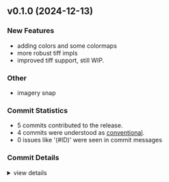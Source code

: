 

## v0.1.0 (2024-12-13)

### New Features

 - <csr-id-79981651b3d355c012a7b4ea088960637562c3f1/> adding colors and some colormaps
 - <csr-id-a2309e710d677b8dd2d0626506e5b639456f60c1/> more robust tiff impls
 - <csr-id-5dbff7ad9ba8cf56d18413d0cbf23370e1a21b88/> improved tiff support, still WIP.

### Other

 - <csr-id-80dc3eb3869ca82d62e63358f04836babdba4584/> imagery snap

### Commit Statistics

<csr-read-only-do-not-edit/>

 - 5 commits contributed to the release.
 - 4 commits were understood as [conventional](https://www.conventionalcommits.org).
 - 0 issues like '(#ID)' were seen in commit messages

### Commit Details

<csr-read-only-do-not-edit/>

<details><summary>view details</summary>

 * **Uncategorized**
    - Release irox-bits v0.3.0 ([`32e7b8d`](https://github.com/spmadden/irox/commit/32e7b8dbcb854c7eaebe3473145cbe2a4ad35ac0))
    - Adding colors and some colormaps ([`7998165`](https://github.com/spmadden/irox/commit/79981651b3d355c012a7b4ea088960637562c3f1))
    - More robust tiff impls ([`a2309e7`](https://github.com/spmadden/irox/commit/a2309e710d677b8dd2d0626506e5b639456f60c1))
    - Improved tiff support, still WIP. ([`5dbff7a`](https://github.com/spmadden/irox/commit/5dbff7ad9ba8cf56d18413d0cbf23370e1a21b88))
    - Imagery snap ([`80dc3eb`](https://github.com/spmadden/irox/commit/80dc3eb3869ca82d62e63358f04836babdba4584))
</details>

